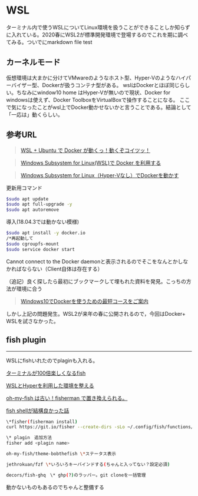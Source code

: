 # WSL

ターミナル内で使うWSLについてLinux環境を扱うことができることしか知らずに入れている。2020春にWSL2が標準開発環境で登場するのでこれを期に調べてみる。ついでにmarkdown file test
## カーネルモード

仮想環境は大まかに分けてVMwareのようなホスト型、Hyper-Vのようなハイパーバイザー型、Dockerが扱うコンテナ型がある。
wslはDockerとほぼ同じらしい。ちなみにwindow10 home はHyper-Vが無いので現状、Docker for windowsは使えず、Docker ToolboxをVirtualBoxで操作することになる。
ここで気になったことがwsl上でDocker動かせないかと言うことである。結論として「一応は」動くらしい。
## 参考URL
>[WSL + Ubuntu で Docker が動くっ！動くぞコイツッ！](https://qiita.com/koinori/items/78a946fc74452af9afba)

>[Windows Subsystem for Linux(WSL)で Docker を利用する](https://simplestar-tech.hatenablog.com/entry/2019/10/14/101551)

>[Windows Subsystem for Linux（Hyper-Vなし）でDockerを動かす](https://www.nuits.jp/entry/docker-on-wsl)

更新用コマンド

```Bash
$sudo apt update
$sudo apt full-upgrade -y
$sudo apt autoremove
```

導入(18.04.3では動かない模様)
```Bash
$sudo apt install -y docker.io
/*再起動して
$sudo cgroupfs-mount
$sudo service docker start
```

Cannot connect to the Docker daemonと表示されるのでそこをなんとかしなかればならない（Client自体は存在する）

（追記）良く探したら最初にブックマークして埋もれた資料を発見。こっちの方法が環境に合う
>[Windows10でDockerを使うための最短コースをご案内](https://www.orangeitems.com/entry/2019/01/10/143859)

しかし上記の問題発生。WSL2が来年の春に公開されるので，今回はDocker+ WSLを試さなかった。

## fish plugin
---
WSLにfishいれたのでplaginも入れる。

[ターミナルが100倍楽しくなるfish](https://blog.mamansoft.net/2017/10/15/enjoy-fish/)

[WSLとHyperを利用した環境を整える](https://matcha-choco010.net/2018/06/30/wsl%E3%81%A8hyper%E3%82%92%E5%88%A9%E7%94%A8%E3%81%97%E3%81%9F%E7%92%B0%E5%A2%83%E3%82%92%E6%95%B4%E3%81%88%E3%82%8B/)

[oh-my-fish は古い！fisherman で置き換えられる。](https://futurismo.biz/archives/6079)

[fish shellが結構良かった話](https://qiita.com/hennin/items/33758226a0de8c963ddf)

```Bash
\*fisher(fisherman install)
curl https://git.io/fisher --create-dirs -sLo ~/.config/fish/functions/fisher.fish

\* plagin　追加方法
fisher add <plagin name>

oh-my-fish/theme-bobthefish \*ステータス表示

jethrokuan/fzf \*いろいろキーバインドする(ちゃんと入ってない？設定必須)

decors/fish-ghq　\* ghp(?)のラッパー。git cloneを一括管理
```
動かないものもあるのでちゃんと整備する